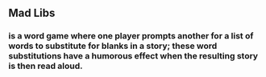 ## Mad Libs
###  is a word game where one player prompts another for a list of words to substitute for blanks in a story; these word substitutions have a humorous effect when the resulting story is then read aloud.